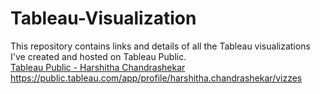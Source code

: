 # Tableau-Visualization
This repository contains links and details of all the Tableau visualizations I've created and hosted on Tableau Public. <br>
[Tableau Public - Harshitha Chandrashekar]([URL](https://public.tableau.com/app/profile/harshitha.chandrashekar/vizzes)https://public.tableau.com/app/profile/harshitha.chandrashekar/vizzes)
https://public.tableau.com/app/profile/harshitha.chandrashekar/vizzes
